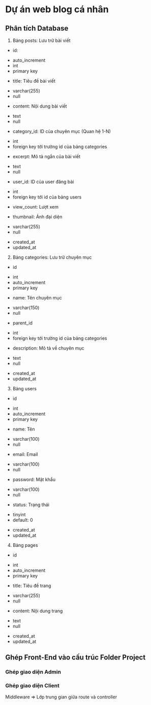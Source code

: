 # Dự án web blog cá nhân

## Phân tích Database

1. Bảng posts: Lưu trữ bài viết

- id:

* auto_increment
* int
* primary key

- title: Tiêu đề bài viết

* varchar(255)
* null

- content: Nội dung bài viết

* text
* null

- category_id: ID của chuyên mục (Quan hệ 1-N)

* int
* foreign key tới trường id của bảng categories

- excerpt: Mô tả ngắn của bài viết

* text
* null

- user_id: ID của user đăng bài

* int
* foreign key tới id của bảng users

- view_count: Lượt xem

- thumbnail: Ảnh đại diện

* varchar(255)
* null

- created_at
- updated_at

2. Bảng categories: Lưu trữ chuyên mục

- id

* int
* auto_increment
* primary key

- name: Tên chuyên mục

* varchar(150)
* null

- parent_id

* int
* foreign key tới trường id của bảng categories

- description: Mô tả về chuyên mục

* text
* null

- created_at
- updated_at

3. Bảng users

- id

* int
* auto_increment
* primary key

- name: Tên

* varchar(100)
* null

- email: Email

* varchar(100)
* null

- password: Mật khẩu

* varchar(100)
* null

- status: Trạng thái

* tinyint
* default: 0

- created_at
- updated_at

4. Bảng pages

- id

* int
* auto_increment
* primary key

- title: Tiêu đề trang

* varchar(255)
* null

- content: Nội dung trang

* text
* null

- created_at
- updated_at

## Ghép Front-End vào cấu trúc Folder Project

### Ghép giao diện Admin

### Ghép giao diện Client

Middleware => Lớp trung gian giữa route và controller
